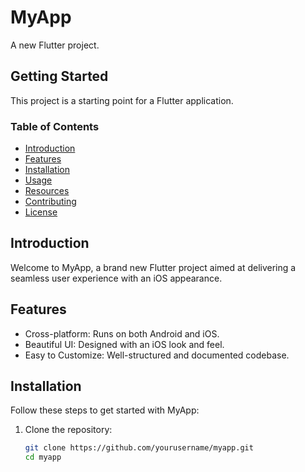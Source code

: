 # MyApp

A new Flutter project.

## Getting Started

This project is a starting point for a Flutter application.

### Table of Contents
- [Introduction](#introduction)
- [Features](#features)
- [Installation](#installation)
- [Usage](#usage)
- [Resources](#resources)
- [Contributing](#contributing)
- [License](#license)

## Introduction
Welcome to MyApp, a brand new Flutter project aimed at delivering a seamless user experience with an iOS appearance.

## Features
- Cross-platform: Runs on both Android and iOS.
- Beautiful UI: Designed with an iOS look and feel.
- Easy to Customize: Well-structured and documented codebase.

## Installation
Follow these steps to get started with MyApp:

1. Clone the repository:
   ```bash
   git clone https://github.com/yourusername/myapp.git
   cd myapp
